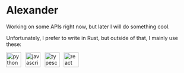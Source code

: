 # Alexander

Working on some APIs right now, but later I will do something cool.

Unfortunately, I prefer to write in Rust, but outside of that, I mainly use these:

[<img src="https://cdn.jsdelivr.net/gh/devicons/devicon/icons/python/python-original-wordmark.svg" width="40" alt="python logo"/>](https://www.python.org/)
&nbsp;
[<img src="https://cdn.jsdelivr.net/gh/devicons/devicon/icons/javascript/javascript-original.svg" width="40" alt="javascript logo" />](https://developer.mozilla.org/en-US/docs/Learn_web_development/Core/Scripting/What_is_JavaScript)
&nbsp;
[<img src="https://cdn.jsdelivr.net/gh/devicons/devicon/icons/typescript/typescript-original.svg" width="40" alt="typescript logo" >](https://www.typescriptlang.org/)
&nbsp;
[<img src="https://cdn.jsdelivr.net/gh/devicons/devicon/icons/react/react-original.svg" width="40" alt="react logo" >](https://react.dev/)
&nbsp;
